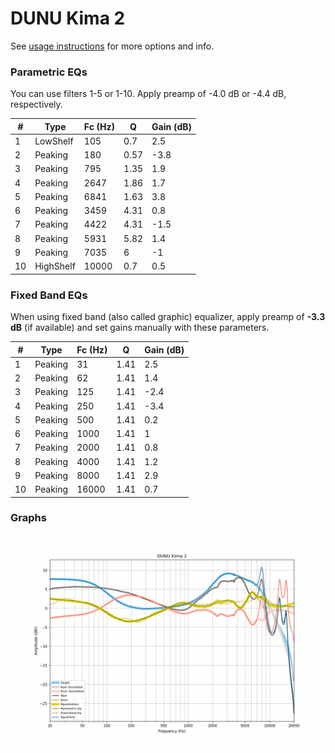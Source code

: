 # DUNU Kima 2
See [usage instructions](https://github.com/jaakkopasanen/AutoEq#usage) for more options and info.

### Parametric EQs
You can use filters 1-5 or 1-10. Apply preamp of -4.0 dB or -4.4 dB, respectively.

|   # | Type      |   Fc (Hz) |    Q |   Gain (dB) |
|-----|-----------|-----------|------|-------------|
|   1 | LowShelf  |       105 | 0.7  |         2.5 |
|   2 | Peaking   |       180 | 0.57 |        -3.8 |
|   3 | Peaking   |       795 | 1.35 |         1.9 |
|   4 | Peaking   |      2647 | 1.86 |         1.7 |
|   5 | Peaking   |      6841 | 1.63 |         3.8 |
|   6 | Peaking   |      3459 | 4.31 |         0.8 |
|   7 | Peaking   |      4422 | 4.31 |        -1.5 |
|   8 | Peaking   |      5931 | 5.82 |         1.4 |
|   9 | Peaking   |      7035 | 6    |        -1   |
|  10 | HighShelf |     10000 | 0.7  |         0.5 |

### Fixed Band EQs
When using fixed band (also called graphic) equalizer, apply preamp of **-3.3 dB** (if available) and set gains manually with these parameters.

|   # | Type    |   Fc (Hz) |    Q |   Gain (dB) |
|-----|---------|-----------|------|-------------|
|   1 | Peaking |        31 | 1.41 |         2.5 |
|   2 | Peaking |        62 | 1.41 |         1.4 |
|   3 | Peaking |       125 | 1.41 |        -2.4 |
|   4 | Peaking |       250 | 1.41 |        -3.4 |
|   5 | Peaking |       500 | 1.41 |         0.2 |
|   6 | Peaking |      1000 | 1.41 |         1   |
|   7 | Peaking |      2000 | 1.41 |         0.8 |
|   8 | Peaking |      4000 | 1.41 |         1.2 |
|   9 | Peaking |      8000 | 1.41 |         2.9 |
|  10 | Peaking |     16000 | 1.41 |         0.7 |

### Graphs
![](./DUNU%20Kima%202.png)
